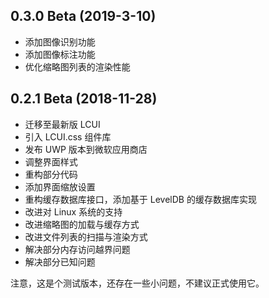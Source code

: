 ## 0.3.0 Beta (2019-3-10)

- 添加图像识别功能
- 添加图像标注功能
- 优化缩略图列表的渲染性能

## 0.2.1 Beta (2018-11-28)

- 迁移至最新版 LCUI
- 引入 LCUI.css 组件库
- 发布 UWP 版本到微软应用商店
- 调整界面样式
- 重构部分代码
- 添加界面缩放设置
- 重构缓存数据库接口，添加基于 LevelDB 的缓存数据库实现
- 改进对 Linux 系统的支持
- 改进缩略图的加载与缓存方式
- 改进文件列表的扫描与渲染方式
- 解决部分内存访问越界问题
- 解决部分已知问题

注意，这是个测试版本，还存在一些小问题，不建议正式使用它。
